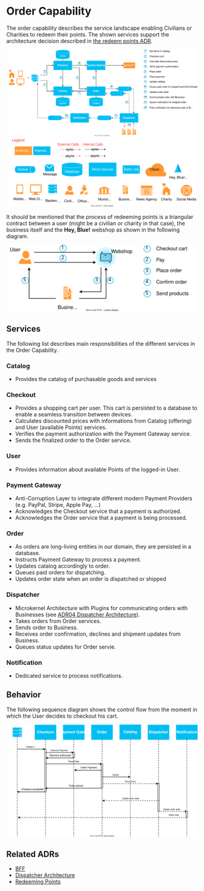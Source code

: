 # Order Capability
The order capability describes the service landscape enabling Civilians or Charities to redeem their points. The shown 
services support the architecture decision described in [the redeem points ADR](../ADRs/03-redeem-points.md).

![Order Capability](resources/hey-blue-order-capability.drawio.svg)
<img width="750" src="resources/hey-blue-legend.drawio.svg">


It should be mentioned that the process of redeeming points is a triangular contract between a user 
(might be a civilian or charity in that case), the business itself and the **Hey, Blue!** webshop as 
shown in the following diagram.

<p align="center">
<img width="550" src="../ADRs/resources/hey-blue-redeem-points-modelling.drawio.svg">
</p>

## Services
The following list describes main responsibilities of the different services in the Order Capability.

### Catalog
- Provides the catalog of purchasable goods and services

### Checkout
- Provides a shopping cart per user. This cart is persisted to a database to enable a seamless transition between devices.
- Calculates discounted prices with informations from Catalog (offering) and User (available Points) services.
- Verifies the payment authorization with the Payment Gateway service.
- Sends the finalized order to the Order service.

### User
- Provides information about available Points of the logged-in User.

### Payment Gateway
- Anti-Corruption Layer to integrate different modern Payment Providers (e.g. PayPal, Stripe, Apple Pay, ...)
- Acknowledges the Checkout service that a payment is authorized.
- Acknowledges the Order service that a payment is being processed.

### Order
- As orders are long-living entities in our domain, they are persisted in a database.
- Instructs Payment Gateway to process a payment.
- Updates catalog accordingly to order.
- Queues paid orders for dispatching.
- Updates order state when an order is dispatched or shipped

### Dispatcher
- Microkernel Architecture with Plugins for communicating orders with Businesses (see [ADR04 Dispatcher Architecture](../ADRs/04-dispatcher-architecture.md)).
- Takes orders from Order services.
- Sends order to Business.
- Receives order confirmation, declines and shipment updates from Business.
- Queues status updates for Order servie.

### Notification
- Dedicated service to process notifications.

## Behavior
The following sequence diagram shows the control flow from the moment in which the User decides to checkout his cart.

![](resources/hey-blue-order-behavior.drawio.svg)

## Related ADRs
- [BFF](../ADRs/02-bff.md)
- [Dispatcher Architecture](../ADRs/04-dispatcher-architecture.md)
- [Redeeming Points](../ADRs/03-redeem-points.md)
